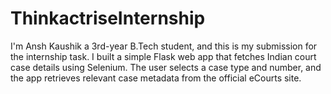 # ThinkactriseInternship
I'm Ansh Kaushik a 3rd-year B.Tech student, and this is my submission for the internship task. I built a simple Flask web app that fetches Indian court case details using Selenium. The user selects a case type and number, and the app retrieves relevant case metadata from the official eCourts site.
